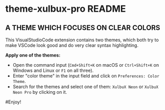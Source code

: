 # theme-xulbux-pro README

## A THEME WHICH FOCUSES ON CLEAR COLORS

This VisualStudioCode extension contains two themes, which both try to make VSCode look good and do very clear syntax highlighting.

**Apply one of the themes:**
* Open the command input (`Cmd+Shift+K` on macOS or `Ctrl+Shift+K` on Windows and Linux or `F1` on all three).
* Enter "color theme" in the input field and click on `Preferences: Color Theme`.
* Search for the themes and select one of them: `XulbuX Neon` or `XulbuX Neon Pro` by clicking on it.


#Enjoy!
